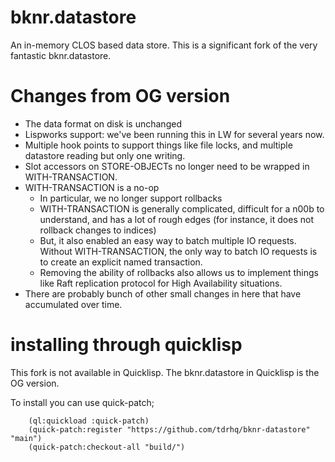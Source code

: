 # bknr.datastore

An in-memory CLOS based data store. This is a significant fork of the
very fantastic bknr.datastore.

# Changes from OG version

* The data format on disk is unchanged
* Lispworks support: we've been running this in LW for several years now.
* Multiple hook points to support things like file locks, and multiple datastore reading but only one writing.
* Slot accessors on STORE-OBJECTs no longer need to be wrapped in WITH-TRANSACTION.
* WITH-TRANSACTION is a no-op
  - In particular, we no longer support rollbacks
  - WITH-TRANSACTION is generally complicated, difficult for a n00b to understand, and has a lot of rough edges (for instance, it does not rollback changes to indices)
  - But, it also enabled an easy way to batch multiple IO requests. Without WITH-TRANSACTION, the only way to batch IO requests is to create an explicit named transaction.
  - Removing the ability of rollbacks also allows us to implement things like Raft replication protocol for High Availability situations.
* There are probably bunch of other small changes in here that have accumulated over time.

# installing through quicklisp

This fork is not available in Quicklisp. The bknr.datastore in Quicklisp is the OG version.

To install you can use quick-patch;

```
    (ql:quickload :quick-patch)
    (quick-patch:register "https://github.com/tdrhq/bknr-datastore" "main")
    (quick-patch:checkout-all "build/")
```
